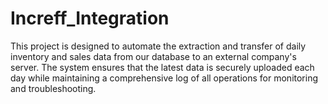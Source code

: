 # Increff_Integration
 This project is designed to automate the extraction and transfer of daily inventory and sales data from our database to an external company's server. The system ensures that the latest data is securely uploaded each day while maintaining a comprehensive log of all operations for monitoring and troubleshooting.
